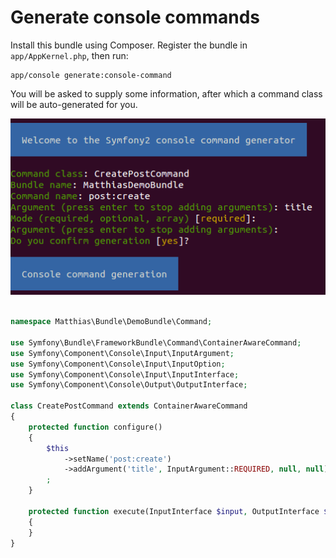 # Generate console commands

Install this bundle using Composer. Register the bundle in `app/AppKernel.php`, then run:

    app/console generate:console-command

You will be asked to supply some information, after which a command class will be auto-generated for you.

![Screenshot](https://raw.githubusercontent.com/matthiasnoback/ConsoleCommandGeneratorBundle/master/Resources/doc/assets/generate-console-command.png)

```php

namespace Matthias\Bundle\DemoBundle\Command;

use Symfony\Bundle\FrameworkBundle\Command\ContainerAwareCommand;
use Symfony\Component\Console\Input\InputArgument;
use Symfony\Component\Console\Input\InputOption;
use Symfony\Component\Console\Input\InputInterface;
use Symfony\Component\Console\Output\OutputInterface;

class CreatePostCommand extends ContainerAwareCommand
{
    protected function configure()
    {
        $this
            ->setName('post:create')
            ->addArgument('title', InputArgument::REQUIRED, null, null)
        ;
    }

    protected function execute(InputInterface $input, OutputInterface $output)
    {
    }
}
```
